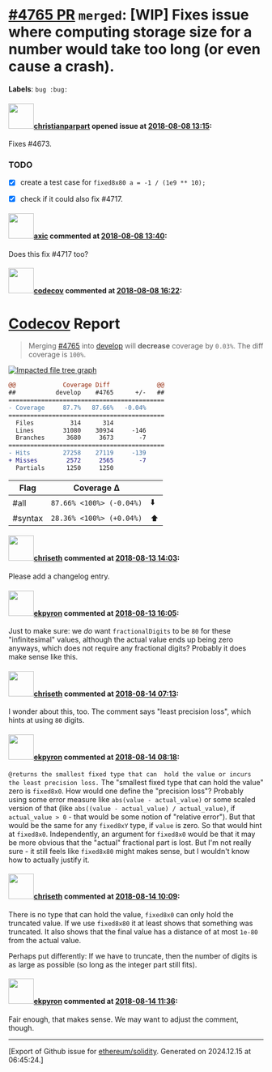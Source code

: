 # [\#4765 PR](https://github.com/ethereum/solidity/pull/4765) `merged`: [WIP] Fixes issue where computing storage size for a number would take too long (or even cause a crash).
**Labels**: `bug :bug:`


#### <img src="https://avatars.githubusercontent.com/u/56763?u=373e0766d5c45bef8c7c7fc5ed48394935772065&v=4" width="50">[christianparpart](https://github.com/christianparpart) opened issue at [2018-08-08 13:15](https://github.com/ethereum/solidity/pull/4765):

Fixes #4673.

### TODO
* [x] create a test case for `fixed8x80 a = -1 / (1e9 ** 10);`
* [x] check if it could also fix #4717.


#### <img src="https://avatars.githubusercontent.com/u/20340?v=4" width="50">[axic](https://github.com/axic) commented at [2018-08-08 13:40](https://github.com/ethereum/solidity/pull/4765#issuecomment-411409021):

Does this fix #4717 too?

#### <img src="https://avatars.githubusercontent.com/in/254?v=4" width="50">[codecov](https://github.com/apps/codecov) commented at [2018-08-08 16:22](https://github.com/ethereum/solidity/pull/4765#issuecomment-411466655):

# [Codecov](https://codecov.io/gh/ethereum/solidity/pull/4765?src=pr&el=h1) Report
> Merging [#4765](https://codecov.io/gh/ethereum/solidity/pull/4765?src=pr&el=desc) into [develop](https://codecov.io/gh/ethereum/solidity/commit/8f0c2a46db787de166f7bcaed2180fcab9248d12?src=pr&el=desc) will **decrease** coverage by `0.03%`.
> The diff coverage is `100%`.

[![Impacted file tree graph](https://codecov.io/gh/ethereum/solidity/pull/4765/graphs/tree.svg?height=150&width=650&src=pr&token=87PGzVEwU0)](https://codecov.io/gh/ethereum/solidity/pull/4765?src=pr&el=tree)

```diff
@@             Coverage Diff             @@
##           develop    #4765      +/-   ##
===========================================
- Coverage     87.7%   87.66%   -0.04%     
===========================================
  Files          314      314              
  Lines        31080    30934     -146     
  Branches      3680     3673       -7     
===========================================
- Hits         27258    27119     -139     
+ Misses        2572     2565       -7     
  Partials      1250     1250
```

| Flag | Coverage Δ | |
|---|---|---|
| #all | `87.66% <100%> (-0.04%)` | :arrow_down: |
| #syntax | `28.36% <100%> (+0.04%)` | :arrow_up: |

#### <img src="https://avatars.githubusercontent.com/u/9073706?v=4" width="50">[chriseth](https://github.com/chriseth) commented at [2018-08-13 14:03](https://github.com/ethereum/solidity/pull/4765#issuecomment-412529225):

Please add a changelog entry.

#### <img src="https://avatars.githubusercontent.com/u/1347491?v=4" width="50">[ekpyron](https://github.com/ekpyron) commented at [2018-08-13 16:05](https://github.com/ethereum/solidity/pull/4765#issuecomment-412571575):

Just to make sure: we *do* want ``fractionalDigits`` to be ``80`` for these "infinitesimal" values, although the actual value ends up being zero anyways, which does not require any fractional digits? Probably it does make sense like this.

#### <img src="https://avatars.githubusercontent.com/u/9073706?v=4" width="50">[chriseth](https://github.com/chriseth) commented at [2018-08-14 07:13](https://github.com/ethereum/solidity/pull/4765#issuecomment-412777033):

I wonder about this, too. The comment says "least precision loss", which hints at using `80` digits.

#### <img src="https://avatars.githubusercontent.com/u/1347491?v=4" width="50">[ekpyron](https://github.com/ekpyron) commented at [2018-08-14 08:18](https://github.com/ethereum/solidity/pull/4765#issuecomment-412792531):

``@returns the smallest fixed type that can  hold the value or incurs the least precision loss.``
The "smallest fixed type that can hold the value" zero is ``fixed8x0``.
How would one define the "precision loss"? Probably using some error measure like ``abs(value - actual_value)`` or some scaled version of that (like ``abs((value - actual_value) / actual_value)``, if ``actual_value > 0`` - that would be some notion of "relative error"). But that would be the same for any ``fixed8xY`` type, if ``value`` is zero.
So that would hint at ``fixed8x0``.
Independently, an argument for ``fixed8x0`` would be that it may be more obvious that the "actual" fractional part is lost. But I'm not really sure - it still feels like ``fixed8x80`` might makes sense, but I wouldn't know how to actually justify it.

#### <img src="https://avatars.githubusercontent.com/u/9073706?v=4" width="50">[chriseth](https://github.com/chriseth) commented at [2018-08-14 10:09](https://github.com/ethereum/solidity/pull/4765#issuecomment-412822516):

There is no type that can hold the value, `fixed8x0` can only hold the truncated value. If we use `fixed8x80` it at least shows that something was truncated. It also shows that the final value has a distance of at most `1e-80` from the actual value.

Perhaps put differently: If we have to truncate, then the number of digits is as large as possible (so long as the integer part still fits).

#### <img src="https://avatars.githubusercontent.com/u/1347491?v=4" width="50">[ekpyron](https://github.com/ekpyron) commented at [2018-08-14 11:36](https://github.com/ethereum/solidity/pull/4765#issuecomment-412842598):

Fair enough, that makes sense. We may want to adjust the comment, though.


-------------------------------------------------------------------------------



[Export of Github issue for [ethereum/solidity](https://github.com/ethereum/solidity). Generated on 2024.12.15 at 06:45:24.]
